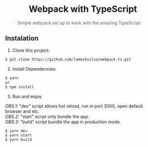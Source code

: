 <p>
  <h1 align="center">Webpack with TypeScript</h1>
</p>

> Simple webpack set up to work with the amazing TypeScript

## Instalation

1. Clone this project:

```sh
$ git clone https://github.com/lamecksilva/webpack-ts.git
```

2. Install Dependencies:

```sh
$ yarn
or
$ npm install
```

3. Run and enjoy

_OBS.1:_ "dev" script allows hot reload, run in port 3000, open default browser and etc.  
_OBS.2:_ "start" script only bundle the app.  
_OBS.3:_ "build" script bundle the app in production mode.  

```
$ yarn dev
$ yarn start
$ yarn build
```
